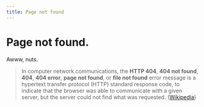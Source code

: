 ```yaml
---
title: Page not found
---
```


# Page not found.

Awww, nuts. 

> In computer network communications, the **HTTP 404**, **404 not found**, **404**, **404 error**, **page not found**, or **file not found** error message is a hypertext transfer protocol (HTTP) standard response code, to indicate that the browser was able to communicate with a given server, but the server could not find what was requested. ([Wikipedia](https://en.wikipedia.org/wiki/HTTP_404))